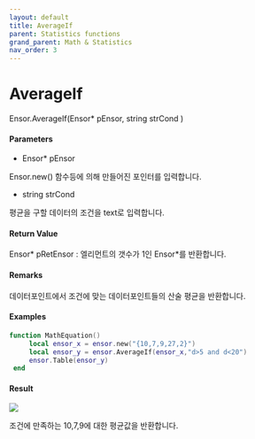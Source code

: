 ```yaml
---
layout: default
title: AverageIf
parent: Statistics functions
grand_parent: Math & Statistics
nav_order: 3
---
```


# AverageIf

Ensor.AverageIf\(Ensor\* pEnsor, string strCond \)

#### Parameters

* Ensor\* pEnsor

Ensor.new\(\) 함수등에 의해 만들어진 포인터를 입력합니다.

* string strCond 

평균을 구할 데이터의 조건을 text로 입력합니다.

#### Return Value

Ensor\* pRetEnsor : 엘리먼트의 갯수가 1인 Ensor\*를 반환합니다.

#### Remarks

데이터포인트에서 조건에 맞는 데이터포인트들의 산술 평균을 반환합니다.

#### Examples

```lua
function MathEquation()
     local ensor_x = ensor.new("{10,7,9,27,2}")
     local ensor_y = ensor.AverageIf(ensor_x,"d>5 and d<20")
     ensor.Table(ensor_y)
 end
```

#### Result

![](/StatisticsAPI/AverageIfResultTable.png)

조건에 만족하는 10,7,9에 대한 평균값을 반환합니다.


